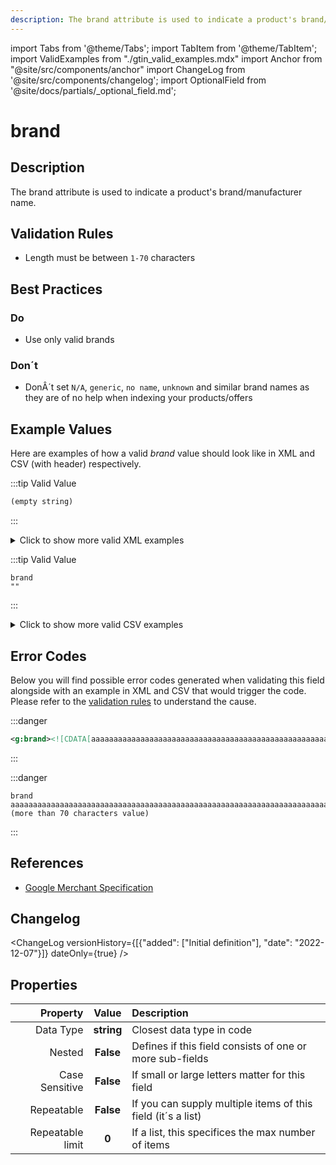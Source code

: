 ```yaml
---
description: The brand attribute is used to indicate a product's brand/manufacturer name.
---
```


import Tabs from '@theme/Tabs';
import TabItem from '@theme/TabItem';
import ValidExamples from "./gtin_valid_examples.mdx"
import Anchor from "@site/src/components/anchor"
import ChangeLog from '@site/src/components/changelog';
import OptionalField from '@site/docs/partials/_optional_field.md';

# brand

<OptionalField/>

## Description

The brand attribute is used to indicate a product's brand/manufacturer name.





## Validation Rules

- Length must be between `1-70` characters


## Best Practices


### Do

- Use only valid brands



### Don´t

- DonÂ´t set `N/A`, `generic`, `no name`, `unknown` and similar brand names as they are of no help when indexing your products/offers




## Example Values

Here are examples of how a valid *brand* value  should look like in XML and CSV (with header) respectively.

<Tabs>
  <TabItem value="valid_xml" label="XML" default>

:::tip Valid Value

```xml
(empty string)
```

:::

<details>
  <summary>Click to show more valid XML examples</summary>
  <div>

```xml
(empty string)
```

```xml
<g:brand><![CDATA[Prisjakt]]></g:brand>
```

```xml
<g:brand><![CDATA[Sony]]></g:brand>
```


  </div>
</details>

 </TabItem>
  <TabItem value="valid_csv" label="CSV">

:::tip Valid Value

```csv
brand
""
```

:::

<details>
  <summary>Click to show more valid CSV examples</summary>
  <div>

```csv
brand
""
```

```csv
brand
Prisjakt
```

```csv
brand
Sony
```


  </div>
</details>

  </TabItem>
</Tabs>

## Error Codes

Below you will find possible error codes generated when validating this field alongside with an example in XML and CSV that would trigger the code. Please refer to the [validation rules](#validation-rules) to understand the cause.

<Tabs>
  <TabItem value="invalid_xml" label="XML" default>

:::danger <Anchor id="validation_invalid_length" title="validation_invalid_length" /> 

```xml
<g:brand><![CDATA[aaaaaaaaaaaaaaaaaaaaaaaaaaaaaaaaaaaaaaaaaaaaaaaaaaaaaaaaaaaaaaaaaaaaaaa (more than 70 characters value)]]></g:brand>
```

:::


 </TabItem>
  <TabItem value="invalid_csv" label="CSV">

:::danger <Anchor id="validation_invalid_length" title="validation_invalid_length" /> 

```csv
brand
aaaaaaaaaaaaaaaaaaaaaaaaaaaaaaaaaaaaaaaaaaaaaaaaaaaaaaaaaaaaaaaaaaaaaaa (more than 70 characters value)
```

:::


  </TabItem>
</Tabs>

## References
- [Google Merchant Specification](https://support.google.com/merchants/answer/6324351)

## Changelog
<ChangeLog versionHistory={[{"added": ["Initial definition"], "date": "2022-12-07"}]} dateOnly={true} />

## Properties

|     **Property** |         **Value**          | **Description**                                              |
|-----------------:|:--------------------------:|:-------------------------------------------------------------|
|        Data Type |    **string**     | Closest data type in code                                    |
|           Nested |      **False**      | Defines if this field consists of one or more sub-fields     |
|   Case Sensitive |  **False**  | If small or large letters matter for this field              |
|       Repeatable |    **False**    | If you can supply multiple items of this field (it´s a list) |
| Repeatable limit | **0** | If a list, this specifices the max number of items           |